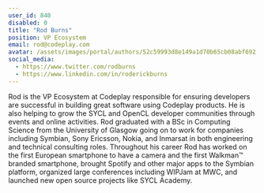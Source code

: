 ```yaml
---
user_id: 840
disabled: 0
title: "Rod Burns"
position: VP Ecosystem
email: rod@codeplay.com
avatar: /assets/images/portal/authors/52c59993d8e149a1d70b65cb08abf692.png
social_media:
  - https://www.twitter.com/rodburns
  - https://www.linkedin.com/in/roderickburns
---
```


Rod is the VP Ecosystem at Codeplay responsible for ensuring developers are successful in building great 
software using Codeplay products. He is also helping to grow the SYCL and OpenCL developer communities 
through events and online activities. Rod graduated with a BSc in Computing Science from the University of 
Glasgow going on to work for companies including Symbian, Sony Ericsson, Nokia, and Inmarsat in both 
engineering and technical consulting roles. Throughout his career Rod has worked on the first European 
smartphone to have a camera and the first Walkman™ branded smartphone, brought Spotify and other major apps 
to the Symbian platform, organized large conferences including WIPJam at MWC, and launched new open source 
projects like SYCL Academy.	
